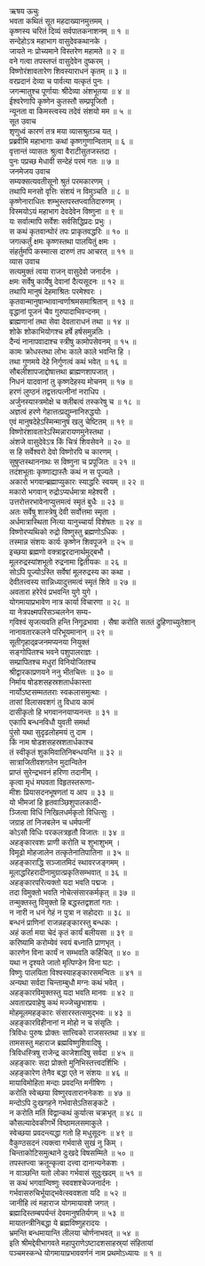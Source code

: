 ऋषय ऊचुः  
भवता कथितं सूत महदाख्यानमुत्तमम् ।  
कृष्णस्य चरितं दिव्यं सर्वपातकनाशनम् ॥ १ ॥  
सन्देहोऽत्र महाभाग वासुदेवकथानके ।  
जायते नः प्रोच्यमाने विस्तरेण महामते ॥ २ ॥  
वने गत्वा तपस्तप्तं वासुदेवेन दुष्करम् ।  
विष्णोरंशावतारेण शिवस्याराधनं कृतम् ॥ ३ ॥  
वरप्रदानं देव्या च पार्वत्या यत्कृतं पुनः ।  
जगन्मातुश्च पूर्णायाः श्रीदेव्या अंशभूतया ॥ ४ ॥  
ईश्वरेणापि कृष्णेन कुतस्तौ सम्प्रपूजितौ ।  
न्यूनता वा किमस्त्वस्य तदेवं संशयो मम ॥ ५ ॥  
सूत उवाच  
शृणुध्वं कारणं तत्र मया व्यासश्रुतञ्च यत् ।  
प्रब्रवीमि महाभागाः कथां कृष्णगुणान्विताम् ॥ ६ ॥  
वृत्तान्तं व्यासतः श्रुत्वा वैराटीसुतजस्तदा ।  
पुनः पप्रच्छ मेधावी सन्देहं परमं गतः ॥ ७ ॥  
जनमेजय उवाच  
सम्यक्सत्यवतीसूनो श्रुतं परमकारणम् ।  
तथापि मनसो वृत्तिः संशयं न विमुञ्चति ॥ ८ ॥  
कृष्णेनाराधितः शम्भुस्तपस्तप्त्वातिदारुणम् ।  
विस्मयोऽयं महाभाग देवदेवेन विष्णुना ॥ ९ ॥  
यः सर्वात्मापि सर्वेशः सर्वसिद्धिप्रदः प्रभुः ।  
स कथं कृतवान्घोरं तपः प्राकृतवद्धरिः ॥ १० ॥  
जगत्कर्तुं क्षमः कृष्णस्तथा पालयितुं क्षमः ।  
संहर्तुमपि कस्मात्स दारुणं तप आचरत् ॥ ११ ॥  
व्यास उवाच  
सत्यमुक्तं त्वया राजन् वासुदेवो जनार्दनः ।  
क्षमः सर्वेषु कार्येषु देवानां दैत्यसूदनः ॥ १२ ॥  
तथापि मानुषं देहमाश्रितः परमेश्वरः ।  
कृतवान्मानुषान्भावान्वर्णाश्रमसमाश्रितान् ॥ १३ ॥  
वृद्धानां पूजनं चैव गुरुपादाभिवन्दनम् ।  
ब्राह्मणानां तथा सेवा देवताराधनं तथा ॥ १४ ॥  
शोके शोकाभियोगश्च हर्षे हर्षसमुन्नतिः ।  
दैन्यं नानापवादाश्च स्त्रीषु कामोपसेवनम् ॥ १५ ॥  
कामः क्रोधस्तथा लोभः काले काले भवन्ति हि ।  
तथा गुणमये देहे निर्गुणत्वं कथं भवेत् ॥ १६ ॥  
सौबलीशापजाद्दोषात्तथा ब्राह्मणशापजात् ।  
निधनं यादवानां तु कृष्णदेहस्य मोचनम् ॥ १७ ॥  
हरणं लुण्ठनं तद्वत्तत्पत्नीनां नराधिप ।  
अर्जुनस्यास्त्रमोक्षे च क्लीबत्वं तस्करेषु च ॥ १८ ॥  
अज्ञत्वं हरणे गेहात्तत्प्रद्युम्नानिरुद्धयोः ।  
एवं मानुषदेहेऽस्मिन्मानुषं खलु चेष्टितम् ॥ १९ ॥  
विष्णोरंशावतारेऽस्मिन्नारायणमुनेस्तथा ।  
अंशजे वासुदेवेऽत्र किं चित्रं शिवसेवने ॥ २० ॥  
स हि सर्वेश्वरो देवो विष्णोरपि च कारणम् ।  
सुषुप्तस्थाननाथः स विष्णुना च प्रपूजितः ॥ २१ ॥  
तदंशभूताः कृष्णाद्यास्तैः कथं न स पूज्यते ।  
अकारो भगवान्ब्रह्माप्युकारः स्याद्धरिः स्वयम् ॥ २२ ॥  
मकारो भगवान् रुद्रोऽप्यर्धमात्रा महेश्वरी ।  
उत्तरोत्तरभावेनाप्युत्तमत्वं स्मृतं बुधैः ॥ २३ ॥  
अतः सर्वेषु शास्त्रेषु देवी सर्वोत्तमा स्मृता ।  
अर्धमात्रास्थिता नित्या यानुच्चार्या विशेषतः ॥ २४ ॥  
विष्णोरप्यथिको रुद्रो विष्णुस्तु ब्रह्मणोऽधिकः ।  
तस्मान्न संशयः कार्यः कृष्णेन शिवपूजने ॥ २५ ॥  
इच्छया ब्रह्मणो वक्त्राद्वरदानार्थमुद्‌बभौ ।  
मूलरुद्रस्यांशभूतो रुद्रनामा द्वितीयकः ॥ २६ ॥  
सोऽपि पूज्योऽस्ति सर्वेषां मूलरुद्रस्य का कथा ।  
देवीतत्त्वस्य सान्निध्यादुत्तमत्वं स्मृतं शिवे ॥ २७ ॥  
अवतारा हरेरेवं प्रभवन्ति युगे युगे ।  
योगमायाप्रभावेण नात्र कार्या विचारणा ॥ २८ ॥  
या नेत्रपक्ष्मपरिसञ्चलनेन सम्य-  
     ग्‌विश्वं सृजत्यवति हन्ति निगूढभावा ।
सैषा करोति सततं द्रुहिणाच्युतेशान्  
     नानावतारकलने परिभूयमानान् ॥ २९ ॥  
सूतीगृहाद्‌व्रजनमप्यनया नियुक्तं  
     सङ्गोपितश्च भवने पशुपालराज्ञः ।  
सम्प्रापितश्च मधुरां विनियोजितश्च  
     श्रीद्वारकाप्रणयने ननु भीतचित्तः ॥ ३० ॥  
निर्माय षोडशसहस्रशतार्धकास्ता  
     नार्योऽष्टसम्मततराः स्वकलासमुत्थाः ।  
तासां विलासवशगं तु विधाय कामं  
     दासीकृतो हि भगवाननयाप्यनन्तः ॥ ३१ ॥  
एकापि बन्धनविधौ युवती समर्था  
     पुंसो यथा सुदृढलोहमयं तु दाम ।  
किं नाम षोडशसहस्रशतार्धकाश्च  
     तं स्वीकृतं शुकमिवातिनिबन्धयन्ति ॥ ३२ ॥  
सात्राजितीवशगतेन मुदान्वितेन  
     प्राप्तं सुरेन्द्रभवनं हरिणा तदानीम् ।  
कृत्वा मृधं मघवता विहृतस्तरूणा-  
     मीशः प्रियासदनभूषणतां य आप ॥ ३३ ॥  
यो भीमजां हि हृतवाञ्छिशुपालकादी-  
     ञ्जित्वा विधिं निखिलधर्मकृतो विधित्सुः ।  
जग्राह तां निजबलेन च धर्मपत्नीं  
     कोऽसौ विधिः परकलत्रहृतौ विजातः ॥ ३४ ॥  
अहङ्कारवशः प्राणी करोति च शुभाशुभम् ।  
विमूढो मोहजालेन तत्कृतेनातिपातिना ॥ ३५ ॥  
अहङ्काराद्धि सञ्जातमिदं स्थावरजङ्गमम् ।  
मूलाद्धरिहरादीनामुग्रात्प्रकृतिसम्भवात् ॥ ३६ ॥  
अहङ्कारपरित्यक्तो यदा भवति पद्मजः ।  
तदा विमुक्तो भवति नोचेत्संसारकर्मकृत् ॥ ३७ ॥  
तन्मुक्तस्तु विमुक्तो हि बद्धस्तद्वशतां गतः ।  
न नारी न धनं गेहं न पुत्रा न सहोदराः ॥ ३८ ॥  
बन्धनं प्राणिनां राजन्नहङ्कारस्तु बन्धकः ।  
अहं कर्ता मया चेदं कृतं कार्यं बलीयसा ॥ ३९ ॥  
करिष्यामि करोम्येवं स्वयं बध्नाति प्राणभृत् ।  
कारणेन विना कार्यं न सम्भवति कर्हिचित् ॥ ४० ॥  
यथा न दृश्यते जातो मृत्पिण्डेन विना घटः ।  
विष्णुः पालयिता विश्वस्याहङ्कारसमन्वितः ॥ ४१ ॥  
अन्यथा सर्वदा चिन्ताम्बुधौ मग्नः कथं भवेत् ।  
अहङ्कारविमुक्तस्तु यदा भवति मानवः ॥ ४२ ॥  
अवतारप्रवाहेषु कथं मज्जेच्छुभाशयः ।  
मोहमूलमहङ्कारः संसारस्तत्समुद्‌भवः ॥ ४३ ॥  
अहङ्कारविहीनानां न मोहो न च संसृतिः ।  
त्रिविधः पुरुषः प्रोक्तः सात्त्विको राजसस्तथा ॥ ४४ ॥  
तामसस्तु महाराज ब्रह्मविष्णुशिवादिषु ।  
त्रिविधस्त्रिषु राजेन्द्र काजेशादिषु सर्वदा ॥ ४५ ॥  
अहङ्कारः सदा प्रोक्तो मुनिभिस्तत्त्वदर्शिभिः ।  
अहङ्कारेण तेनैव बद्धा एते न संशयः ॥ ४६ ॥  
मायाविमोहिता मन्दाः प्रवदन्ति मनीषिणः ।  
करोति स्वेच्छया विष्णुरवताराननेकशः ॥ ४७ ॥  
मन्दोऽपि दुःखगहने गर्भवासेऽतिसङ्कटे ।  
न करोति मतिं विद्वान्कथं कुर्यात्स चक्रभृत् ॥ ४८ ॥  
कौसल्यादेवकीगर्भे विष्ठामलसमाकुले ।  
स्वेच्छया प्रवदन्त्यद्धा गतो हि मधुसूदनः ॥ ४९ ॥  
वैकुण्ठसदनं त्यक्त्वा गर्भवासे सुखं नु किम् ।  
चिन्ताकोटिसमुत्थाने दुःखदे विषसम्मिते ॥ ५० ॥  
तपस्तप्त्वा क्रतून्कृत्वा दत्त्वा दानान्यनेकशः ।  
न वाञ्छन्ति यतो लोका गर्भवासं सुदुःखदम् ॥ ५१ ॥  
स कथं भगवान्विष्णुः स्ववशश्चेज्जनार्दनः ।  
गर्भवासरुचिर्भूयाद्‌भवेत्स्ववशता यदि ॥ ५२ ॥  
जानीहि त्वं महाराज योगमायावशे जगत् ।  
ब्रह्मादिस्तम्बपर्यन्तं देवमानुषतिर्यगम् ॥ ५३ ॥  
मायातन्त्रीनिबद्धा ये ब्रह्मविष्णुहरादयः ।  
भ्रमन्ति बन्धमायान्ति लीलया चोर्णनाभवत् ॥ ५४ ॥  
इति श्रीमद्देवीभागवते महापुराणेऽष्टादशसाहस्र्यां संहितायां  
पञ्चमस्कन्धे योगमायाप्रभाववर्णनं नाम प्रथमोऽध्यायः ॥ १ ॥
